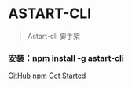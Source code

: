 <!-- _coverpage.md -->
# ASTART-CLI <small></small>
> Astart-cli 脚手架

### 安装：npm install -g astart-cli

[GitHub](https://github.com/YanPanMichael/astart-cli)
[npm](https://www.npmjs.com/package/astart-cli)
[Get Started](installation)